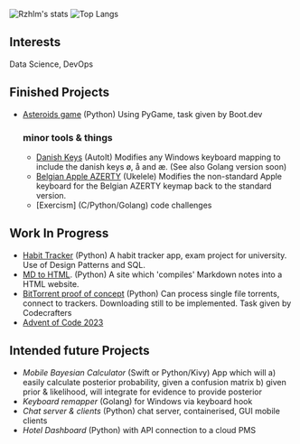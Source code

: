 
![Rzhlm's stats](https://github-readme-stats.vercel.app/api?username=rzhlm&show_icons=true&theme=radical)
![Top Langs](https://github-readme-stats.vercel.app/api/top-langs/?username=rzhlm&layout=compact)


## Interests
Data Science, DevOps

## Finished Projects

- [Asteroids game](https://github.com/rzhlm/asteroids) (Python) Using PyGame, task given by Boot.dev
  
  ### minor tools & things
  - [Danish Keys]() (AutoIt) Modifies any Windows keyboard mapping to include the danish keys ø, å and æ. (See also Golang version soon)
  - [Belgian Apple AZERTY]() (Ukelele) Modifies the non-standard Apple keyboard for the Belgian AZERTY keymap back to the standard version.
  - [Exercism] (C/Python/Golang) code challenges


## Work In Progress
- [Habit Tracker](https://github.com/rzhlm/IUBH-habittracker) (Python) A habit tracker app, exam project for university. Use of Design Patterns and SQL.
- [MD to HTML](https://github.com/rzhlm/static-site-gen). (Python) A site which 'compiles' Markdown notes into a HTML website.
- [BitTorrent proof of concept]() (Python) Can process single file torrents, connect to trackers. Downloading still to be implemented. Task given by Codecrafters
- [Advent of Code 2023]()

## Intended future Projects
- *Mobile Bayesian Calculator* (Swift or Python/Kivy) App which will
  a) easily calculate posterior probability, given a confusion matrix
  b) given prior & likelihood, will integrate for evidence to provide posterior
- *Keyboard remapper* (Golang) for Windows via keyboard hook
- *Chat server & clients* (Python) chat server, containerised, GUI mobile clients
- *Hotel Dashboard* (Python) with API connection to a cloud PMS

![]()



<!--
**rzhlm/rzhlm** is a ✨ _special_ ✨ repository because its `README.md` (this file) appears on your GitHub profile.

Here are some ideas to get you started:

- 🔭 I’m currently working on ...
- 🌱 I’m currently learning ...
- 👯 I’m looking to collaborate on ...
- 🤔 I’m looking for help with ...
- 💬 Ask me about ...
- 📫 How to reach me: ...
- 😄 Pronouns: ...
- ⚡ Fun fact: ...
-->
